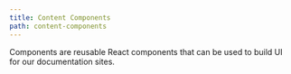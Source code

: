 ```yaml
---
title: Content Components
path: content-components
---
```


 Components are reusable React components that can be used to build UI for our documentation sites.
